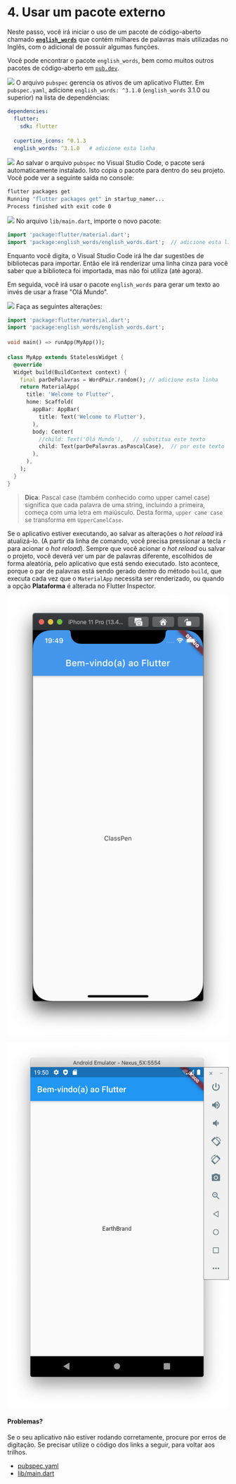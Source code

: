 # 4. Usar um pacote externo

Neste passo, você irá iniciar o uso de um pacote de código-aberto chamado [**`english_words`**](https://pub.dev/packages/english_words) que contém milhares de palavras mais utilizadas no Inglês, com o adicional de possuir algumas funções.

Você pode encontrar o pacote `english_words`, bem como muitos outros pacotes de código-aberto em [`pub.dev`](https://pub.dev/).

![](https://codelabs.developers.google.com/codelabs/first-flutter-app-pt2/img/a3c16fc17be25f6c.png) O arquivo `pubspec` gerencia os ativos de um aplicativo Flutter. Em `pubspec.yaml`, adicione `english_words: ^3.1.0` \(`english_words` 3.1.0 ou superior\) na lista de dependências:

```yaml
dependencies:
  flutter:
    sdk: flutter

  cupertino_icons: ^0.1.3
  english_words: ^3.1.0   # adicione esta linha
```

![](https://codelabs.developers.google.com/codelabs/first-flutter-app-pt2/img/a3c16fc17be25f6c.png) Ao salvar o arquivo `pubspec` no Visual Studio Code, o pacote será automaticamente instalado. Isto copia o pacote para dentro do seu projeto. Você pode ver a seguinte saída no console:

```bash
flutter packages get
Running "flutter packages get" in startup_namer...
Process finished with exit code 0
```

![](https://codelabs.developers.google.com/codelabs/first-flutter-app-pt2/img/a3c16fc17be25f6c.png) No arquivo `lib/main.dart`, importe o novo pacote:

```dart
import 'package:flutter/material.dart';
import 'package:english_words/english_words.dart';  // adicione esta linha
```

Enquanto você digita, o Visual Studio Code irá lhe dar sugestões de bibliotecas para importar. Então ele irá renderizar uma linha cinza para você saber que a biblioteca foi importada, mas não foi utiliza \(até agora\).

Em seguida, você irá usar o pacote `english_words` para gerar um texto ao invés de usar a frase "Olá Mundo".

![](https://codelabs.developers.google.com/codelabs/first-flutter-app-pt2/img/a3c16fc17be25f6c.png) Faça as seguintes alterações:

```dart
import 'package:flutter/material.dart';
import 'package:english_words/english_words.dart';

void main() => runApp(MyApp());

class MyApp extends StatelessWidget {
  @override
  Widget build(BuildContext context) {
    final parDePalavras = WordPair.random(); // adicione esta linha
    return MaterialApp(
      title: 'Welcome to Flutter',
      home: Scaffold(
        appBar: AppBar(
          title: Text('Welcome to Flutter'),
        ),
        body: Center(
          //child: Text('Olá Mundo'),   // substitua este texto
          child: Text(parDePalavras.asPascalCase),  // por este texto
        ),
      ),
    );
  }
}
```

> **Dica**: Pascal case \(também conhecido como upper camel case\) significa que cada palavra de uma string, incluindo a primeira, começa com uma letra em maiúsculo. Desta forma, `upper came case` se transforma em `UpperCamelCase`.

Se o aplicativo estiver executando, ao salvar as alterações o _hot reload_ irá atualizá-lo. \(A partir da linha de comando, você precisa pressionar a tecla `r` para acionar o _hot reload_\). Sempre que você acionar o _hot reload_ ou salvar o projeto, você deverá ver um par de palavras diferente, escolhidos de forma aleatória, pelo aplicativo que está sendo executado. Isto acontece, porque o par de palavras está sendo gerado dentro do método `build`, que executa cada vez que o `MaterialApp` necessita ser renderizado, ou quando a opção **Plataforma** é alterada no Flutter Inspector.

![iOS](../.gitbook/assets/lab1_step4_ios.png)

![Android](../.gitbook/assets/lab1_step4_android.png)

#### Problemas?

Se o seu aplicativo não estiver rodando corretamente, procure por erros de digitação. Se precisar utilize o código dos links a seguir, para voltar aos trilhos.

* [pubspec.yaml](https://github.com/ivanwhm/flutter_codelabs_lab1/commit/21ac4ccf77d63f1cb3b2a8c7526b6ded9d3d2255)
* [lib/main.dart](https://github.com/ivanwhm/flutter_codelabs_lab1/commit/21ac4ccf77d63f1cb3b2a8c7526b6ded9d3d2255)

